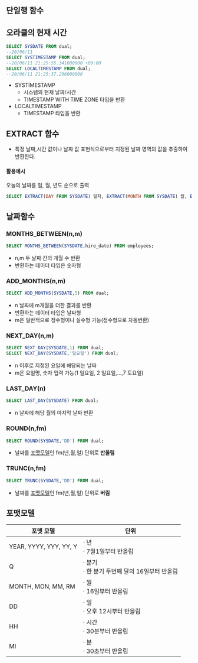 ## 단일행 함수



## 오라클의 현재 시간

```sql
SELECT SYSDATE FROM dual;
--20/06/11
SELECT SYSTIMESTAMP FROM dual;
--20/06/11 21:25:55.341000000 +09:00
SELECT LOCALTIMESTAMP FROM dual;
--20/06/11 21:25:37.296000000
```

* SYSTIMESTAMP
  * 시스템의 현재 날짜/시간 
  * TIMESTAMP WITH TIME ZONE 타입을 반환
* LOCALTIMESTAMP
  * TIMESTAMP 타입을 반환

## EXTRACT 함수

* 특정 날짜,시간 값이나 날짜 값 표현식으로부터 지정된 날짜 영역의 값을 추출하여 반환한다.

#### 활용예시

오늘의 날짜를 일, 월, 년도 순으로 출력

```sql
SELECT EXTRACT(DAY FROM SYSDATE) 일자, EXTRACT(MONTH FROM SYSDATE) 월, EXTRACT(YEAR FROM SYSDATE) 년도 FROM dual;
```

## 날짜함수

### MONTHS_BETWEEN(n,m)

```sql
SELECT MONTHS_BETWEEN(SYSDATE,hire_date) FROM employees;
```

* n,m 두 날짜 간의 개월 수 반환
* 반환하는 데이터 타입은 숫자형

### ADD_MONTHS(n,m)

```sql
SELECT ADD_MONTHS(SYSDATE,5) FROM dual;
```

* n 날짜에 m개월을 더한 결과를 반환
* 반환하는 데이터 타입은 날짜형
* m은 일반적으로 정수형이나 실수형 가능(정수형으로 자동변환)

### NEXT_DAY(n,m)

```sql
SELECT NEXT_DAY(SYSDATE,1) FROM dual;
SELECT NEXT_DAY(SYSDATE,'일요일') FROM dual;
```

* n 이후로 지정된 요일에 해당되는 날짜
* m은 요일명, 숫자 입력 가능(1 일요일, 2 일요일,...,7 토요일)

### LAST_DAY(n)

```sql
SELECT LAST_DAY(SYSDATE) FROM dual;
```

* n 날짜에 해당 월의 마지막 날짜 반환

### ROUND(n,fm)

```SQL
SELECT ROUND(SYSDATE,'DD') FROM dual;
```

* 날짜를 [포맷모델]()인 fm(년,월,일) 단위로 **반올림**

### TRUNC(n,fm)

```sql
SELECT TRUNC(SYSDATE,'DD') FROM dual;
```

* 날짜를 [포맷모델]()인 fm(년,월,일) 단위로 **버림**



## 포맷모델

| 포맷 모델              | 단위                                             |
| ---------------------- | ------------------------------------------------ |
| YEAR, YYYY, YYY, YY, Y | · 년 <br>· 7월1일부터 반올림                     |
| Q                      | · 분기 <br>· 한 분기 두번째 달의 16일부터 반올림 |
| MONTH, MON, MM, RM     | · 월 <br>· 16일부터 반올림                       |
| DD                     | · 일 <br>· 오후 12시부터 반올림                  |
| HH                     | · 시간<br>· 30분부터 반올림                      |
| MI                     | · 분 <br>· 30초부터 반올림                       |

